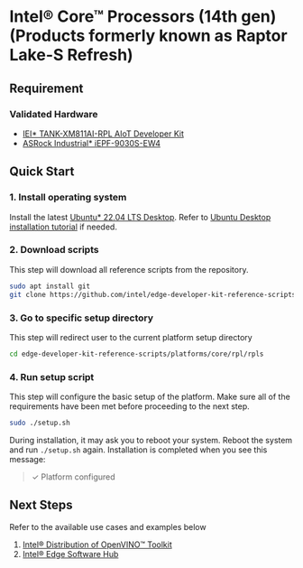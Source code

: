 # Intel® Core™ Processors (14th gen) (Products formerly known as Raptor Lake-S Refresh)

## Requirement
### Validated Hardware
- [IEI* TANK-XM811AI-RPL AIoT Developer Kit](https://www.ieiworld.com/en/product-ns/model.php?II=8)
- [ASRock Industrial* iEPF-9030S-EW4](https://www.asrockind.com/iEPF-9030S-EW4)

## Quick Start
### 1. Install operating system
Install the latest [Ubuntu* 22.04 LTS Desktop](https://releases.ubuntu.com/jammy/). Refer to [Ubuntu Desktop installation tutorial](https://ubuntu.com/tutorials/install-ubuntu-desktop#1-overview) if needed.

### 2. Download scripts
This step will download all reference scripts from the repository.
```bash
sudo apt install git
git clone https://github.com/intel/edge-developer-kit-reference-scripts
```

### 3. Go to specific setup directory
This step will redirect user to the current platform setup directory
```bash
cd edge-developer-kit-reference-scripts/platforms/core/rpl/rpls
```

### 4. Run setup script
This step will configure the basic setup of the platform. Make sure all of the requirements have been met before proceeding to the next step.
```bash
sudo ./setup.sh
```
During installation, it may ask you to reboot your system. Reboot the system and run `./setup.sh` again. Installation is completed when you see this message:
> ✓ Platform configured

## Next Steps
Refer to the available use cases and examples below
1. [Intel® Distribution of OpenVINO™ Toolkit](../../../../usecases/ai/openvino/README.md)
2. [Intel® Edge Software Hub](https://www.intel.com/content/www/us/en/developer/topic-technology/edge-5g/edge-solutions/overview.html)
